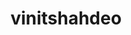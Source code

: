 ---
title: vinitshahdeo
github: https://github.com/vinitshahdeo
mode: dark
transition: 3s
archetype:
  - Little Bit of Everything
---